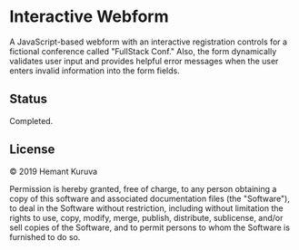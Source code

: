 # Interactive Webform
 A JavaScript-based webform with an interactive registration controls for a fictional conference called "FullStack Conf." Also, the form dynamically validates user input and provides helpful error messages when the user enters invalid information into the form fields.
 
 ## Status
 Completed.
 
 ## License
&copy; 2019 Hemant Kuruva

Permission is hereby granted, free of charge, to any person obtaining a copy of this software and associated documentation files (the "Software"), to deal in the Software without restriction, including without limitation the rights to use, copy, modify, merge, publish, distribute, sublicense, and/or sell copies of the Software, and to permit persons to whom the Software is furnished to do so.
